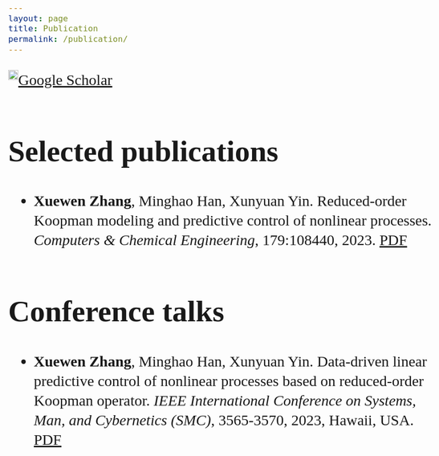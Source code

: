 ```yaml
---
layout: page
title: Publication
permalink: /publication/
---
```

<style>
body {font-family: 'East Sea Dokdo', cursive;
      font-size: 30px;
      line-height: 1.3;}
code {font-size: 55%;}
</style>

<div style="display: flex;">
    <img src="https://github.com/QiYuan-Zhang/QiYuan-Zhang.github.io/assets/53491122/75da1264-63b5-44ac-83db-a12fe8836300" width="20">  <a href="https://scholar.google.com/citations?user=VDS2k4oAAAAJ&hl=en&oi=ao">Google Scholar</a>
</div> 



<h1> Selected publications </h1>

- **Xuewen Zhang**, Minghao Han, Xunyuan Yin. Reduced-order Koopman modeling and predictive control of nonlinear processes. *Computers & Chemical Engineering*, 179:108440, 2023. [PDF](https://doi.org/10.1016/j.compchemeng.2023.108440) 


<h1> Conference talks</h1>

- **Xuewen Zhang**, Minghao Han, Xunyuan Yin. Data-driven linear predictive control of nonlinear processes based on reduced-order Koopman operator. *IEEE International Conference on Systems, Man, and Cybernetics (SMC)*, 3565-3570, 2023, Hawaii, USA. [PDF](https://ieeexplore.ieee.org/abstract/document/10393904)


